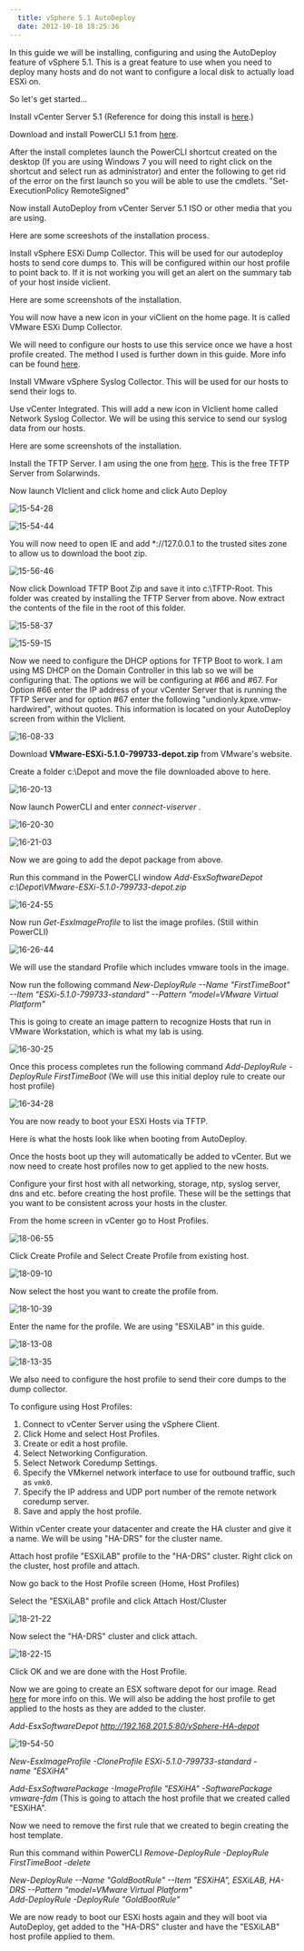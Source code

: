 ```yaml
---
  title: vSphere 5.1 AutoDeploy
  date: 2012-10-18 18:25:36
---
```


In this guide we will be installing, configuring and using the
AutoDeploy feature of vSphere 5.1. This is a great feature to use when
you need to deploy many hosts and do not want to configure a local disk
to actually load ESXi on.

So let's get started...

Install vCenter Server 5.1 (Reference for doing this install is [here](http://everythingshouldbevirtual.com/vcenter-5-1-quick-installation-screenshots "http\://everythingshouldbevirtual.com/2012/09/12/vcenter-5-1-quick-installation-screenshots/").)

Download and install PowerCLI 5.1 from [here](http://communities.vmware.com/community/vmtn/server/vsphere/automationtools/powercli?view=overview "http\://communities.vmware.com/community/vmtn/server/vsphere/automationtools/powercli?view=overview").

After the install completes launch the PowerCLI shortcut created on the
desktop (If you are using Windows 7 you will need to right click on the
shortcut and select run as administrator) and enter the following to get
rid of the error on the first launch so you will be able to use the
cmdlets. "Set-ExecutionPolicy RemoteSigned"

Now install AutoDeploy from vCenter Server 5.1 ISO or other media that
you are using.

Here are some screeshots of the installation process.

Install vSphere ESXi Dump Collector. This will be used for our
autodeploy hosts to send core dumps to. This will be configured within
our host profile to point back to. If it is not working you will get an
alert on the summary tab of your host inside viclient.

Here are some screenshots of the installation.

You will now have a new icon in your viClient on the home page. It is
called VMware ESXi Dump Collector.

We will need to configure our hosts to use this service once we have a
host profile created. The method I used is further down in this guide.
More info can be found [here](http://kb.vmware.com/selfservice/microsites/search.do?cmd=displayKC&docType=kc&docTypeID=DT_KB_1_1&externalId=2002955 "http\://kb.vmware.com/selfservice/microsites/search.do?cmd=displayKC&docType=kc&docTypeID=DT_KB_1_1&externalId=2002955").

Install VMware vSphere Syslog Collector. This will be used for our hosts
to send their logs to.

Use vCenter Integrated. This will add a new icon in VIclient home called
Network Syslog Collector. We will be using this service to send our
syslog data from our hosts.

Here are some screenshots of the installation.

Install the TFTP Server. I am using the one from [here](http://www.solarwinds.com/products/freetools/free_tftp_server.aspx "http\://www.solarwinds.com/products/freetools/free_tftp_server.aspx").
This is the free TFTP Server from Solarwinds.

Now launch VIclient and click home and click Auto Deploy

![](../../assets/15-54-28-300x169.png "15-54-28")

![](../../assets/15-54-44-300x139.png "15-54-44")

You will now need to open IE and add \*://127.0.0.1 to the trusted sites
zone to allow us to download the boot zip.

![](../../assets/15-56-46-284x300.png "15-56-46")

Now click Download TFTP Boot Zip and save it into c:\\TFTP-Root. This
folder was created by installing the TFTP Server from above. Now extract
the contents of the file in the root of this folder.

![](../../assets/15-58-37-300x115.png "15-58-37")

![](../../assets/15-59-15-300x135.png "15-59-15")

Now we need to configure the DHCP options for TFTP Boot to work. I am
using MS DHCP on the Domain Controller in this lab so we will be
configuring that. The options we will be configuring at #66 and #67.
For Option #66 enter the IP address of your vCenter Server that is
running the TFTP Server and for option #67 enter the following
"undionly.kpxe.vmw-hardwired", without quotes. This information is
located on your AutoDeploy screen from within the VIclient.

![](../../assets/16-08-33-300x101.png "16-08-33")

Download **VMware-ESXi-5.1.0-799733-depot.zip** from VMware's website.

Create a folder c:\\Depot and move the file downloaded above to here.

![](../../assets/16-20-13-300x117.png "16-20-13")

Now launch PowerCLI and enter _connect-viserver_ .

![](../../assets/16-20-30-300x122.png "16-20-30")

![](../../assets/16-21-03-300x151.png "16-21-03")

Now we are going to add the depot package from above.

Run this command in the PowerCLI window _Add-EsxSoftwareDepot
c:\\Depot\\VMware-ESXi-5.1.0-799733-depot.zip_

![](../../assets/16-24-55-300x160.png "16-24-55")

Now run _Get-EsxImageProfile_ to list the image profiles. (Still within
PowerCLI)

![](../../assets/16-26-44-300x151.png "16-26-44")

We will use the standard Profile which includes vmware tools in the
image.

Now run the following command _New-DeployRule --Name "FirstTimeBoot"
\--Item "ESXi-5.1.0-799733-standard" --Pattern "model=VMware Virtual
Platform"_

This is going to create an image pattern to recognize Hosts that run in
VMware Workstation, which is what my lab is using.

![](../../assets/16-30-25-300x157.png "16-30-25")

Once this process completes run the following command _Add-DeployRule
\-DeployRule FirstTimeBoot_ (We will use this initial deploy rule to
create our host profile)

![](../../assets/16-34-28-300x148.png "16-34-28")

You are now ready to boot your ESXi Hosts via TFTP.

Here is what the hosts look like when booting from AutoDeploy.

Once the hosts boot up they will automatically be added to vCenter. But
we now need to create host profiles now to get applied to the new hosts.

Configure your first host with all networking, storage, ntp, syslog
server, dns and etc. before creating the host profile. These will be the
settings that you want to be consistent across your hosts in the
cluster.

From the home screen in vCenter go to Host Profiles.

![](../../assets/18-06-55-300x134.png "18-06-55")

Click Create Profile and Select Create Profile from existing host.

![](../../assets/18-09-10-300x222.png "18-09-10")

Now select the host you want to create the profile from.

![](../../assets/18-10-39-300x224.png "18-10-39")

Enter the name for the profile. We are using "ESXiLAB" in this guide.

![](../../assets/18-13-08-300x222.png "18-13-08")

![](../../assets/18-13-35-300x223.png "18-13-35")

We also need to configure the host profile to send their core dumps to
the dump collector.

To configure using Host Profiles:

1.  Connect to vCenter Server using the vSphere Client.
2.  Click Home and select Host Profiles.
3.  Create or edit a host profile.
4.  Select Networking Configuration.
5.  Select Network Coredump Settings.
6.  Specify the VMkernel network interface to use for outbound traffic,
    such as `vmk0`.
7.  Specify the IP address and UDP port number of the remote network
    coredump server.
8.  Save and apply the host profile.

Within vCenter create your datacenter and create the HA cluster and give
it a name. We will be using "HA-DRS" for the cluster name.

Attach host profile "ESXiLAB" profile to the "HA-DRS" cluster. Right
click on the cluster, host profile and attach.

Now go back to the Host Profile screen (Home, Host Profiles)

Select the "ESXiLAB" profile and click Attach Host/Cluster

![](../../assets/18-21-22-300x189.png "18-21-22")

Now select the "HA-DRS" cluster and click attach.

![](../../assets/18-22-15-300x189.png "18-22-15")

Click OK and we are done with the Host Profile.

Now we are going to create an ESX software depot for our image. Read [here](http://pubs.vmware.com/vsphere-50/index.jsp?topic=%2Fcom.vmware.powercli.cmdletref.doc_50%2FAdd-EsxSoftwareDepot.html "http\://pubs.vmware.com/vsphere-50/index.jsp?topic=%2Fcom.vmware.powercli.cmdletref.doc_50%2FAdd-EsxSoftwareDepot.html") for more info on this. We will also be adding the host profile
to get applied to the hosts as they are added to the cluster.

_Add-EsxSoftwareDepot <http://192.168.201.5:80/vSphere-HA-depot>_

![](../../assets/19-54-50-300x151.png "19-54-50")

_New-EsxImageProfile -CloneProfile ESXi-5.1.0-799733-standard
\-name "ESXiHA"_

_Add-EsxSoftwarePackage -ImageProfile "ESXiHA" -SoftwarePackage
vmware-fdm_ (This is going to attach the host profile that we created
called "ESXiHA".

Now we need to remove the first rule that we created to begin creating
the host template.

Run this command within PowerCLI _Remove-DeployRule -DeployRule
FirstTimeBoot -delete_

_New-DeployRule --Name "GoldBootRule" --Item "ESXiHA", ESXiLAB, HA-DRS
\--Pattern "model=VMware Virtual Platform"_\
_Add-DeployRule -DeployRule "GoldBootRule"_

We are now ready to boot our ESXi hosts again and they will boot via
AutoDeploy, get added to the "HA-DRS" cluster and have the "ESXiLAB"
host profile applied to them.
